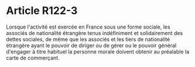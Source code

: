 # Article R122-3

Lorsque l'activité est exercée en France sous une forme sociale, les associés de nationalité étrangère tenus indéfiniment et solidairement des dettes sociales, de même que les associés et les tiers de nationalité étrangère ayant le pouvoir de diriger ou de gérer ou le pouvoir général d'engager à titre habituel la personne morale doivent obtenir au préalable la carte de commerçant.
